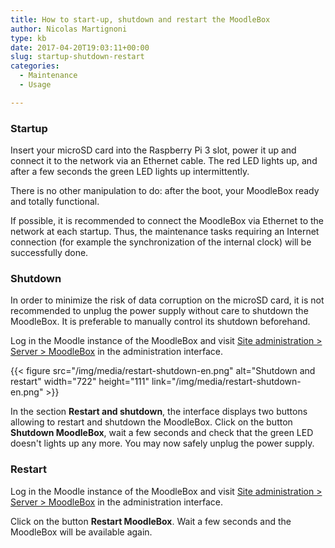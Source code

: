 ```yaml
---
title: How to start-up, shutdown and restart the MoodleBox
author: Nicolas Martignoni
type: kb
date: 2017-04-20T19:03:11+00:00
slug: startup-shutdown-restart
categories:
  - Maintenance
  - Usage

---
```

### Startup

Insert your microSD card into the Raspberry Pi 3 slot, power it up and connect it to the network via an Ethernet cable. The red LED lights up, and after a few seconds the green LED lights up intermittently.

There is no other manipulation to do: after the boot, your MoodleBox ready and totally functional.

If possible, it is recommended to connect the MoodleBox via Ethernet to the network at each startup. Thus, the maintenance tasks requiring an Internet connection (for example the synchronization of the internal clock) will be successfully done.

### Shutdown

In order to minimize the risk of data corruption on the microSD card, it is not recommended to unplug the power supply without care to shutdown the MoodleBox. It is preferable to manually control its shutdown beforehand.

Log in the Moodle instance of the MoodleBox and visit [Site administration > Server > MoodleBox][1] in the administration interface.

{{< figure src="/img/media/restart-shutdown-en.png" alt="Shutdown and restart" width="722" height="111" link="/img/media/restart-shutdown-en.png" >}}

In the section __Restart and shutdown__, the interface displays two buttons allowing to restart and shutdown the MoodleBox. Click on the button __Shutdown MoodleBox__, wait a few seconds and check that the green LED doesn't lights up any more. You may now safely unplug the power supply.

### Restart

Log in the Moodle instance of the MoodleBox and visit [Site administration > Server > MoodleBox][1] in the administration interface.

Click on the button __Restart MoodleBox__. Wait a few seconds and the MoodleBox will be available again.

 [1]: http://moodlebox.home/admin/tool/moodlebox/index.php
